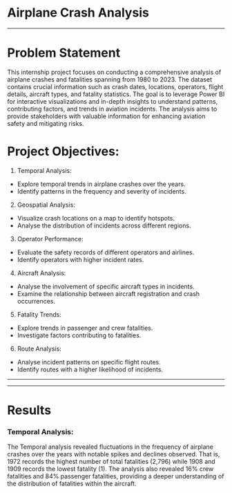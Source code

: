 # Airplane Crash Analysis

---

# Problem Statement
This internship project focuses on conducting a comprehensive analysis of airplane crashes and fatalities
spanning from 1980 to 2023. The dataset contains crucial information such as crash dates, locations,
operators, flight details, aircraft types, and fatality statistics. The goal is to leverage Power BI for
interactive visualizations and in-depth insights to understand patterns, contributing factors, and trends in
aviation incidents. The analysis aims to provide stakeholders with valuable information for enhancing
aviation safety and mitigating risks.

# Project Objectives:
1. Temporal Analysis:
 - Explore temporal trends in airplane crashes over the years.
 - Identify patterns in the frequency and severity of incidents.
2. Geospatial Analysis:
 - Visualize crash locations on a map to identify hotspots.
 - Analyse the distribution of incidents across different regions.
3. Operator Performance:
 - Evaluate the safety records of different operators and airlines.
 - Identify operators with higher incident rates.
4. Aircraft Analysis:
 - Analyse the involvement of specific aircraft types in incidents.
 - Examine the relationship between aircraft registration and crash occurrences.
5. Fatality Trends:
 - Explore trends in passenger and crew fatalities.
 - Investigate factors contributing to fatalities.
6. Route Analysis:
 - Analyse incident patterns on specific flight routes.
 - Identify routes with a higher likelihood of incidents.

---
---

# Results
### Temporal Analysis:
The Temporal analysis revealed fluctuations in the frequency of airplane crashes over the years with notable spikes
and declines observed. That is, 1972 records the highest number of total fatalities (2,796) while 1908 and 1909
records the lowest fatality (1).
The analysis also revealed 16% crew fatalities and 84% passenger fatalities, providing a deeper understanding
of the distribution of fatalities within the aircraft.
